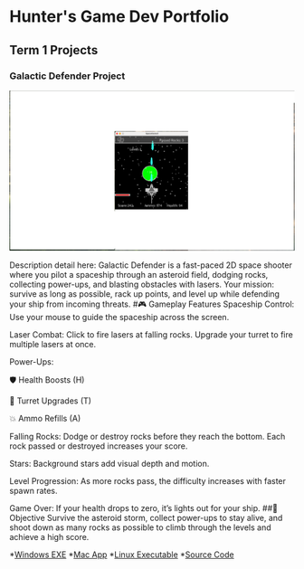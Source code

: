 # Hunter's Game Dev Portfolio

## Term 1 Projects

### Galactic Defender Project

![SpaceGame](https://github.com/9684224/portfolio/blob/main/images/SpaceGame.png?raw=true)

Description detail here: Galactic Defender is a fast-paced 2D space shooter where you pilot a spaceship through an asteroid field, dodging rocks, collecting power-ups, and blasting obstacles with lasers. Your mission: survive as long as possible, rack up points, and level up while defending your ship from incoming threats. #🎮 Gameplay Features
Spaceship Control: Use your mouse to guide the spaceship across the screen.

Laser Combat: Click to fire lasers at falling rocks. Upgrade your turret to fire multiple lasers at once.

Power-Ups:

🛡️ Health Boosts (H)

🔫 Turret Upgrades (T)

💥 Ammo Refills (A)

Falling Rocks: Dodge or destroy rocks before they reach the bottom. Each rock passed or destroyed increases your score.

Stars: Background stars add visual depth and motion.

Level Progression: As more rocks pass, the difficulty increases with faster spawn rates.

Game Over: If your health drops to zero, it’s lights out for your ship. ##🧠 Objective
Survive the asteroid storm, collect power-ups to stay alive, and shoot down as many rocks as possible to climb through the levels and achieve a high score.

*[Windows EXE](https://github.com/9684224/portfolio/blob/main/src/SpaceGame/windows-amd64.zip)
*[Mac App](https://github.com/9684224/portfolio/blob/main/src/SpaceGame/macos-aarch64.zip)
*[Linux Executable]()
*[Source Code]()
